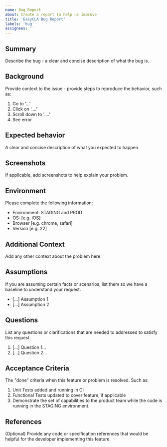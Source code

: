 ```yaml
---
name: Bug Report
about: Create a report to help us improve
title: 'EasyCLA Bug Report'
labels: 'bug'
assignees: ''
---
```


## Summary

Describe the bug - a clear and concise description of what the bug is.

## Background

Provide context to the issue - provide steps to reproduce the behavior, such as:

1. Go to '...'
1. Click on '....'
1. Scroll down to '....'
1. See error

## Expected behavior

A clear and concise description of what you expected to happen.

## Screenshots

If applicable, add screenshots to help explain your problem.

## Environment

Please complete the following information:

* Environment: STAGING and PROD 
* OS: \[e.g. iOS\]
* Browser \[e.g. chrome, safari\]
* Version \[e.g. 22\]

## Additional Context

Add any other context about the problem here.

## Assumptions

If you are assuming certain facts or scenarios, list them so we have a baseline to understand your request.

- [...] Assumption 1
- [...] Assumption 2

## Questions

List any questions or clarifications that are needed to addressed to satisfy this request.

1. [...] Question 1...
1. [...] Question 2...

## Acceptance Criteria

The "done" criteria when this feature or problem is resolved. Such as:

1. Unit Tests added and running in CI
1. Functional Tests updated to cover feature, if applicable
1. Demonstrate the set of capabilities to the product team while the code is running in the STAGING environment.

## References

\(Optional\) Provide any code or specification references that would be helpful for the developer implementing this feature.

